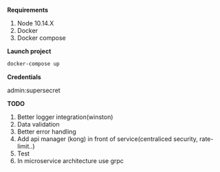 **Requirements**

1. Node 10.14.X
2. Docker
3. Docker compose

**Launch project**

```bash
docker-compose up
```

**Credentials**

admin:supersecret

**TODO**

1. Better logger integration(winston)
2. Data validation
3. Better error handling
4. Add api manager (kong) in front of service(centraliced security, rate-limit..)
5. Test
6. In microservice architecture use grpc
